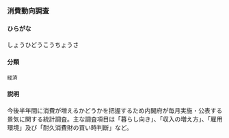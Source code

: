 <div style="display:none;">

## [あ行](securities-terms?id=あ行)
## [か行](securities-terms?id=か行)
## [さ行](securities-terms?id=さ行)

</div>

### 消費動向調査

#### ひらがな

しょうひどうこうちょうさ

#### 分類

`経済`

#### 説明

今後半年間に消費が増えるかどうかを把握するため内閣府が毎月実施・公表する景気に関する統計調査。主な調査項目は「暮らし向き」、「収入の増え方」、「雇用環境」及び「耐久消費財の買い時判断」など。

<div style="display:none;">

## [た行](securities-terms?id=た行)
## [な行](securities-terms?id=な行)
## [は行](securities-terms?id=は行)
## [ま行](securities-terms?id=ま行)
## [や行](securities-terms?id=や行)
## [ら行](securities-terms?id=ら行)
## [わ行](securities-terms?id=わ行)
## [英数字・記号](securities-terms?id=英数字・記号)

</div>

